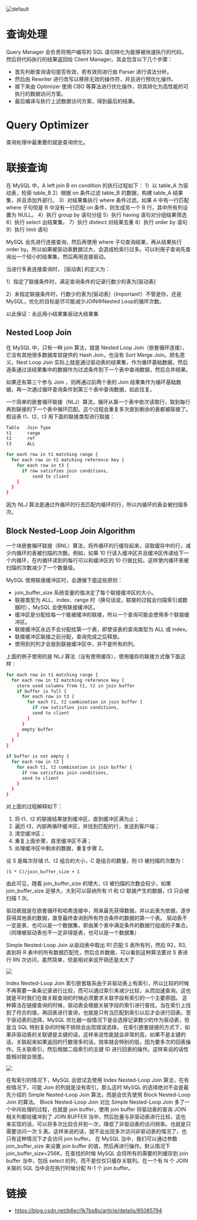 ![default](https://user-images.githubusercontent.com/5803001/45228854-de88b400-b2f6-11e8-9ab0-d393ed19f21f.png)

# 查询处理

Query Manager 会负责将用户编写的 SQL 语句转化为能够被快速执行的代码，然后将代码执行的结果返回给 Client Manager。其会包含以下几个步骤：

- 首先判断查询语句是否有效，若有效则进行由 Parser 进行语法分析。
- 然后由 Rewriter 进行改写以移除无效的操作符，并且进行预优化操作。
- 接下来由 Optimizer 使用 CBO 等算法进行优化操作，将其转化为高性能的可执行的数据访问方案。
- 最后编译与执行上述数据访问方案，得到最后的结果。

# Query Optimizer

查询处理中最重要的就是查询优化。

# 联接查询

在 MySQL 中，A left join B on condition 的执行过程如下：
1）以 table_A 为驱动表，检索 table_B
2）根据 on 条件过滤 table_B 的数据，构建 table_A 结果集，并且添加外部行。
3）对结果集执行 where 条件过滤。如果 A 中有一行匹配 where 子句但是 B 中没有一行匹配 on 条件，则生成另一个 B 行，其中所有列设置为 NULL。
4）执行 group by 语句分组
5）执行 having 语句对分组结果筛选
6）执行 select 出结果集。
7）执行 distinct 对结果去重
8）执行 order by 语句
9）执行 limit 语句

MySQL 会先进行连接查询，然后再使用 where 子句查询结果，再从结果执行 order by。所以如果被驱动表数据过大，会造成检索行过多。可以利用子查询先查询出一个较小的结果集，然后再用连接驱动。

当进行多表连接查询时， [驱动表] 的定义为：

1）指定了联接条件时，满足查询条件的记录行数少的表为[驱动表]

2）未指定联接条件时，行数少的表为[驱动表]（Important!）不管是你，还是 MySQL，优化的目标是尽可能减少JOIN中Nested Loop的循环次数。

以此保证：永远用小结果集驱动大结果集

## Nested Loop Join

在 MySQL 中，只有一种 join 算法，就是 Nested Loop Join（嵌套循环连接），它没有其他很多数据库锁提供的 Hash Join，也没有 Sort Merge Join。顾名思义，Nest Loop Join 实际上就是通过驱动表的结果集，作为循环基础数据，然后逐条通过该结果集中的数据作为过滤条件到下一个表中查询数据，然后合并结果。

如果还有第三个参与 Join ，则再通过前两个表的 Join 结果集作为循环基础数据，再一次通过循环查询条件到第三个表中查询数据，如此往复。

一个简单的嵌套循环联接（NLJ）算法，循环从第一个表中依次读取行，取到每行再到联接的下一个表中循环匹配。这个过程会重复多次直到剩余的表都被联接了。假设表 t1、t2、t3 用下面的联接类型进行联接：

```sh
Table   Join Type
t1      range
t2      ref
t3      ALL

for each row in t1 matching range {
  for each row in t2 matching reference key {
    for each row in t3 {
      if row satisfies join conditions,
          send to client
    }
  }
}
```

因为 NLJ 算法是通过外循环的行去匹配内循环的行，所以内循环的表会被扫描多次。

## Block Nested-Loop Join Algorithm

一个块嵌套循环联接（BNL）算法，将外循环的行缓存起来，读取缓存中的行，减少内循环的表被扫描的次数。例如，如果 10 行读入缓冲区并且缓冲区传递给下一个内循环，在内循环读到的每行可以和缓冲区的 10 行做比较。这样使内循环表被扫描的次数减少了一个数量级。

MySQL 使用联接缓冲区时，会遵循下面这些原则：

- join_buffer_size 系统变量的值决定了每个联接缓冲区的大小。
- 联接类型为 ALL、index、range 时（换句话说，联接的过程会扫描索引或数据时），MySQL 会使用联接缓冲区。
- 缓冲区是分配给每一个能被缓冲的联接，所以一个查询可能会使用多个联接缓冲区。
- 联接缓冲区永远不会分配给第一个表，即使该表的查询类型为 ALL 或 index。
- 联接缓冲区联接之前分配，查询完成之后释放。
- 使用到的列才会放到联接缓冲区中，并不是所有的列。

上面的例子使用的是 NLJ 算法（没有使用缓存），使用缓存的联接方式像下面这样：

```sh
for each row in t1 matching range {
  for each row in t2 matching reference key {
    store used columns from t1, t2 in join buffer
    if buffer is full {
      for each row in t3 {
        for each t1, t2 combination in join buffer {
          if row satisfies join conditions,
          send to client
        }
      }
      empty buffer
    }
  }
}

if buffer is not empty {
  for each row in t3 {
    for each t1, t2 combination in join buffer {
      if row satisfies join conditions,
      send to client
    }
  }
}
```

对上面的过程解释如下：

1. 将 t1、t2 的联接结果放到缓冲区，直到缓冲区满为止；
2. 遍历 t3，内部再循环缓冲区，并找到匹配的行，发送到客户端；
3. 清空缓冲区；
4. 重复上面步骤，直至缓冲区不满；
5. 处理缓冲区中剩余的数据，重复步骤 2。

设 S 是每次存储 t1、t2 组合的大小，C 是组合的数量，则 t3 被扫描的次数为：

```
(S * C)/join_buffer_size + 1
```

由此可见，随着 join_buffer_size 的增大，t3 被扫描的次数会较少，如果 join_buffer_size 足够大，大到可以容纳所有 t1 和 t2 联接产生的数据，t3 只会被扫描 1 次。

驱动表就是在嵌套循环和哈希连接中，用来最先获得数据，并以此表为依据，逐步获得其他表的数据，直至最终查询到所有符合条件的数据的第一个表。
驱动表不一定是表，也可以是一个数据集，即由某个表中满足条件的数据行组成的子集合。（同理被驱动表也不一定非得是表，也可以是一个数据集）

Simple Nested-Loop Join 从驱动表中取出 R1 匹配 S 表所有列，然后 R2，R3,直到将 R 表中的所有数据匹配完，然后合并数据，可以看到这种算法要对 S 表进行 RN 次访问，虽然简单，但是相对来说开销还是太大了

![](https://upload-images.jianshu.io/upload_images/1053629-2d71b3dc6eb962f2.png?imageMogr2/auto-orient/strip%7CimageView2/2/w/700/format/webp)

Index Nested-Loop Join 索引嵌套联系由于非驱动表上有索引，所以比较的时候不再需要一条条记录进行比较，而可以通过索引来减少比较，从而加速查询。这也就是平时我们在做关联查询的时候必须要求关联字段有索引的一个主要原因。
这种算法在链接查询的时候，驱动表会根据关联字段的索引进行查找，当在索引上找到了符合的值，再回表进行查询，也就是只有当匹配到索引以后才会进行回表。至于驱动表的选择，MySQL 优化器一般情况下是会选择记录数少的作为驱动表，但是当 SQL 特别复杂的时候不排除会出现错误选择。
在索引嵌套链接的方式下，如果非驱动表的关联键是主键的话，这样来说性能就会非常的高，如果不是主键的话，关联起来如果返回的行数很多的话，效率就会特别的低，因为要多次的回表操作。先关联索引，然后根据二级索引的主键 ID 进行回表的操作。这样来说的话性能相对就会很差。

![](https://images2015.cnblogs.com/blog/695151/201707/695151-20170705185523503-834605858.png)

在有索引的情况下，MySQL 会尝试去使用 Index Nested-Loop Join 算法，在有些情况下，可能 Join 的列就是没有索引，那么这时 MySQL 的选择绝对不会是最先介绍的 Simple Nested-Loop Join 算法，而是会优先使用 Block Nested-Loop Join 的算法。
Block Nested-Loop Join 对比 Simple Nested-Loop Join 多了一个中间处理的过程，也就是 join buffer，使用 join buffer 将驱动表的查询 JOIN 相关列都给缓冲到了 JOIN BUFFER 当中，然后批量与非驱动表进行比较，这也来实现的话，可以将多次比较合并到一次，降低了非驱动表的访问频率。也就是只需要访问一次 S 表。这样来说的话，就不会出现多次访问非驱动表的情况了，也只有这种情况下才会访问 join buffer。
在 MySQL 当中，我们可以通过参数 join_buffer_size 来设置 join buffer 的值，然后再进行操作。默认情况下 join_buffer_size=256K，在查找的时候 MySQL 会将所有的需要的列缓存到 join buffer 当中，包括 select 的列，而不是仅仅只缓存关联列。在一个有 N 个 JOIN 关联的 SQL 当中会在执行时候分配 N-1 个 join buffer。


# 链接

- https://blog.csdn.net/b6ecl1k7bs8o/article/details/85085794
